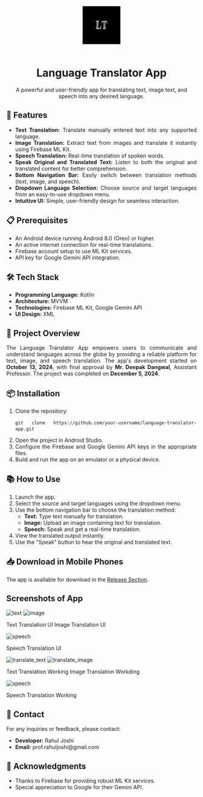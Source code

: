 <div style="text-align: center;height:100; width:100">
    <img src="https://github.com/Rahul-JoshiG/Language-Translator/blob/master/app/src/main/res/drawable/logo.png" alt="App Image" style="height:100px;width:100px;"/>
</div>
<br>

<h1 style="text-align: center;">Language Translator App</h1>

<p style="text-align: center;">
    A powerful and user-friendly app for translating text, image text, and speech into any desired language.
</p>

<h2>🚀 Features</h2>
<ul style="text-align: justify;">
    <li><strong>Text Translation:</strong> Translate manually entered text into any supported language.</li>
    <li><strong>Image Translation:</strong> Extract text from images and translate it instantly using Firebase ML Kit.</li>
    <li><strong>Speech Translation:</strong> Real-time translation of spoken words.</li>
    <li><strong>Speak Original and Translated Text:</strong> Listen to both the original and translated content for better comprehension.</li>
    <li><strong>Bottom Navigation Bar:</strong> Easily switch between translation methods (text, image, and speech).</li>
    <li><strong>Dropdown Language Selection:</strong> Choose source and target languages from an easy-to-use dropdown menu.</li>
    <li><strong>Intuitive UI:</strong> Simple, user-friendly design for seamless interaction.</li>
</ul>

<h2>📋 Prerequisites</h2>
<ul style="text-align: justify;">
    <li>An Android device running Android 8.0 (Oreo) or higher.</li>
    <li>An active internet connection for real-time translations.</li>
    <li>Firebase account setup to use ML Kit services.</li>
    <li>API key for Google Gemini API integration.</li>
</ul>

<h2>🛠️ Tech Stack</h2>
<ul style="text-align: justify;">
    <li><strong>Programming Language:</strong> Kotlin</li>
    <li><strong>Architecture:</strong> MVVM</li>
    <li><strong>Technologies:</strong> Firebase ML Kit, Google Gemini API</li>
    <li><strong>UI Design:</strong> XML</li>
</ul>

<h2>📄 Project Overview</h2>
<p style="text-align: justify;">
    The Language Translator App empowers users to communicate and understand languages across the globe by providing a reliable platform for text, image, and speech translation. 
    The app's development started on <strong>October 13, 2024</strong>, with final approval by <strong>Mr. Deepak Dangwal</strong>, Assistant Professor. 
    The project was completed on <strong>December 5, 2024</strong>.
</p>

<h2>📦 Installation</h2>
<ol style="text-align: justify;">
    <li>Clone the repository:
        <pre><code>git clone https://github.com/your-username/language-translator-app.git</code></pre>
    </li>
    <li>Open the project in Android Studio.</li>
    <li>Configure the Firebase and Google Gemini API keys in the appropriate files.</li>
    <li>Build and run the app on an emulator or a physical device.</li>
</ol>

<h2>📚 How to Use</h2>
<ol style="text-align: justify;">
    <li>Launch the app.</li>
    <li>Select the source and target languages using the dropdown menu.</li>
    <li>Use the bottom navigation bar to choose the translation method:
        <ul>
            <li><strong>Text:</strong> Type text manually for translation.</li>
            <li><strong>Image:</strong> Upload an image containing text for translation.</li>
            <li><strong>Speech:</strong> Speak and get a real-time translation.</li>
        </ul>
    </li>
    <li>View the translated output instantly.</li>
    <li>Use the "Speak" button to hear the original and translated text.</li>
</ol>

<h2>📥 Download in Mobile Phones</h2>
<p>
    The app is available for download in the <a href="https://github.com/Rahul-JoshiG/Language-Translator/releases/tag/v1.4">Release Section</a>.
</p>


<h2>Screenshots of App</h2>


![text](https://github.com/user-attachments/assets/d1dfba03-ae05-4ea8-8821-c3e8fc5a0e69)                                  ![image](https://github.com/user-attachments/assets/f64512d6-335a-4d1c-aed5-11cfc9120920)
<caption>Text Translation UI</caption>                                                                                    <caption>Image Translation UI</caption>



![speech](https://github.com/user-attachments/assets/a16197f4-0f86-4379-90a9-c9146a44c7d0)                              
<caption>Speech Translation UI</caption>



![translate_text](https://github.com/user-attachments/assets/89a37f59-f657-48a5-8615-83f86e07e710)              ![translate_image](https://github.com/user-attachments/assets/a2a0613c-ba3a-4508-a7ea-ea732553058e)
<caption>Text Translation Working</caption>                                                                     <caption>Image Translation Workding</caption>



![speech](https://github.com/user-attachments/assets/e7e51cbc-f54b-4749-b122-880bbfc90b69)
<caption>Speech Translation Working</caption>



<h2>📧 Contact</h2>
<p style="text-align: justify;">
    For any inquiries or feedback, please contact:
    <ul>
        <li><strong>Developer:</strong> Rahul Joshi</li>
        <li><strong>Email:</strong> prof.rahuljoshi@gmail.com</li>
    </ul>

<h2>🎉 Acknowledgments</h2>
<ul style="text-align: justify;">
    <li>Thanks to Firebase for providing robust ML Kit services.</li>
    <li>Special appreciation to Google for their Gemini API.</li>
</ul>

[//]: # (<h2>📝 License</h2>)

[//]: # (<p>This project is licensed under the MIT License - see the <code>LICENSE</code> file for details.</p>)
